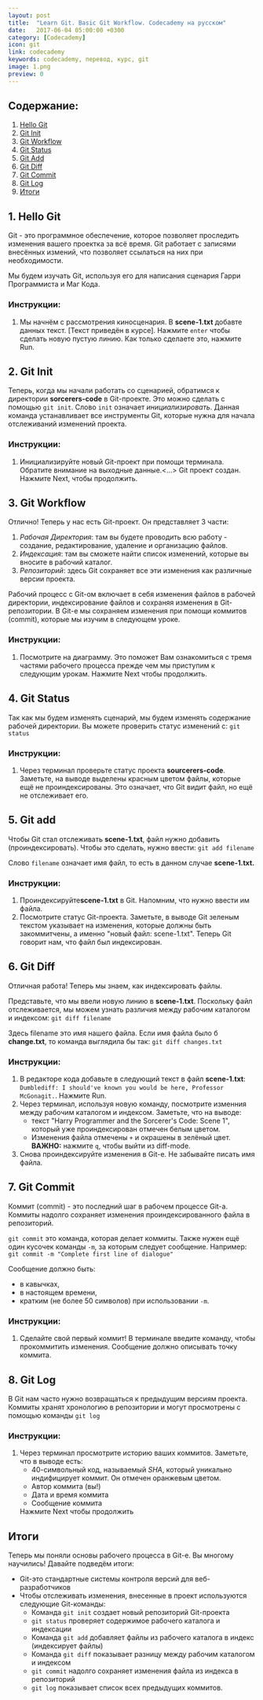 ```yaml
---
layout: post
title:  "Learn Git. Basic Git Workflow. Codecademy на русском"
date:   2017-06-04 05:00:00 +0300
category: [Codecademy]
icon: git
link: codecademy
keywords: codecademy, перевод, курс, git
image: 1.png
preview: 0
---
```

<h2>Содержание:</h2>
<ol>
	<li><a href="#hello">Hello Git</a></li>
	<li><a href="#init">Git Init</a></li>
	<li><a href="#workflow">Git Workflow</a></li>
	<li><a href="#status">Git Status</a></li>
	<li><a href="#add">Git Add</a></li>
	<li><a href="#diff">Git Diff</a></li>
	<li><a href="#commit">Git Commit</a></li>
	<li><a href="#log">Git Log</a></li>
	<li><a href="#res">Итоги</a></li>
</ol>
<h2 id="hello">1. Hello Git</h2>
<p>Git - это программное обеспечение, которое позволяет проследить изменения вашего проектка за всё время. Git работает с записями внесённых измений, что позволяет ссылаться на них при необходимости.</p>
<p>Мы будем изучать Git, используя его для написания сценария Гарри Программиста и Маг Кода.</p>
<h3>Инструкции:</h3>
<ol>
	<li>Мы начнём с рассмотрения киносценария. В <b>scene-1.txt</b> добавте данных текст. [Текст приведён в курсе]. Нажмите <code>enter</code> чтобы сделать новую пустую линию. Как только сделаете это, нажмите Run.</li>
</ol>

<h2 id="init">2. Git Init</h2>
<p>Теперь, когда мы начали работать со сценарией, обратимся к директории <b>sorcerers-code</b> в Git-проекте. Это можно сделать с помощью <code>git init</code>. Слово <code>init</code> означает <i>инициализировать</i>. Данная команда устанавливает все инструменты Git, которые нужна для начала отслеживаний изменений проекта.</p>
<h3>Инструкции:</h3>
<ol>
	<li>Инициализируйте новый Git-проект при помощи терминала. Обратите внимание на выходные данные.<...> Git проект создан. Нажмите Next, чтобы продолжить.</li>
</ol>

<h2 id="workflow">3. Git Workflow</h2>
<p>Отлично! Теперь у нас есть Git-проект. Он представляет 3 части:
<ol>
	<li><i>Рабочая Директория</i>: там вы будете проводить всю работу - создание, редактирование, удаление и организацию файлов.</li>
	<li><i>Индексация</i>: там вы сможете найти список изменений, которые вы вносите в рабочий каталог.</li>
	<li><i>Репозиторий</i>: здесь Git сохраняет все эти изменения как различные версии проекта.</li>
</ol></p>
<p>Рабочий процесс с Git-ом включает в себя изменения файлов в рабочей директории, индексирование файлов и сохраняя изменения в Git-репозитории. В Git-е мы сохраняем изменения при помощи коммитов (commit), которые мы изучим в следующем уроке.</p>
<h3>Инструкции:</h3>
<ol>
	<li>Посмотрите на диаграмму. Это поможет Вам ознакомиться с тремя частями рабочего процесса прежде чем мы приступим к следующим урокам. Нажмите Next чтобы продолжить.</li>
</ol>

<h2 id="status">4. Git Status</h2>
<p>Так как мы будем изменять сценарий, мы будем изменять содержание рабочей директории. Вы можете проверить статус изменений с: <code>git status</code></p>
<h3>Инструкции:</h3>
<ol>
	<li>Через терминал проверьте статус проекта <b>sourcerers-code</b>. Заметьте, на выводе выделены красным цветом файлы, которые ещё не проиндексированы. Это означает, что Git видит файл, но ещё не отслеживает его.</li>
</ol>

<h2 id="add">5. Git add</h2>
<p>Чтобы Git стал отслеживать <b>scene-1.txt</b>, файл нужно добавить (проиндексировать). Чтобы это сделать, нужно ввести: <code>git add filename</code></p>
<p>Слово <code>filename</code> означает имя файл, то есть в данном случае <b>scene-1.txt.</b></p>
<h3>Инструкции:</h3>
<ol>
	<li>Проиндексируйте<b>scene-1.txt</b> в Git. Напомним, что нужно ввести им файла.</li>
	<li>Посмотрите статус Git-проекта. Заметьте, в выводе Git зеленым текстом указывает на изменения, которые должны быть закоммитчены, а именно "новый файл: scene-1.txt". Теперь Git говорит нам, что файл был индексирован.</li>
</ol>

<h2 id="diff">6. Git Diff</h2>
<p>Отличная работа! Теперь мы знаем, как индексировать файлы.</p>
<p>Представьте, что мы ввели новую линию в <b>scene-1.txt</b>. Поскольку файл отслеживается, мы можем узнать различия между рабочим каталогом и индексом: <code>git diff filename</code></p>
<p>Здесь filename это имя нашего файла. Если имя файла было б <b>change.txt</b>, то команда выглядила бы так: <code>git diff changes.txt</code></p>
<h3>Инструкции:</h3>
<ol>
	<li>В редакторе кода добавьте в следующий текст в файл <b>scene-1.txt</b>: <code>Dumblediff: I should've known you would be here, Professor McGonagit.</code>. Нажмите Run.</li>
	<li>Через терминал, используя новую команду, посмотрите изменния между рабочим каталогом и индексом. Заметьте, что на выводе:
	<ul>
		<li>текст "Harry Programmer and the Sorcerer's Code: Scene 1", который уже проиндексирован отмечен белым цветом.</li>
		<li>Изменения файла отмечены <code>+</code> и окрашены в зелёный цвет. <b>ВАЖНО:</b> нажмите <code>q</code>, чтобы выйти из diff-mode.</li>
	</ul>
	</li>
	<li>Снова проиндексируйте изменения в Git-е. Не забывайте писать имя файла.</li>
</ol>

<h2 id="commit">7. Git Commit</h2>
<p>Коммит (commit) - это последний шаг в рабочем процессе Git-а. Коммиты надолго сохраняет изменения проиндексированного файла в репозиторий.</p>
<p><code>git commit</code> это команда, которая делает коммиты. Также нужен ещё один кусочек команды <code>-m</code>, за которым следует сообщение. Например: <code>git commit -m "Complete first line of dialogue"</code></p>
<p>Сообщение должно быть:
<ul>
	<li>в кавычках,</li>
	<li>в настоящем времени,</li>
	<li>кратким (не более 50 символов) при использовании <code>-m</code>.</li>
</ul></p>
<h3>Инструкции:</h3>
<ol>
	<li>Сделайте свой первый коммит!  В терминале введите команду, чтобы прокоммитить изменения. Сообщение должно описывать точку коммита.</li>
</ol>

<h2 id="log">8. Git Log</h2>
<p>В Git нам часто нужно возвращаться к предыдущим версиям проекта. Коммиты хранят хронологию в репозитории и могут просмотрены с помощью команды <code>git log</code></p>
<h3>Инструкции:</h3>
<ol>
	<li>Через терминал просмотрите историю ваших коммитов. Заметьте, что в выводе есть:
	<ul>
		<li>40-символьный код, называемый <i>SHA</i>, который уникально индифицирует коммит. Он отмечен оранжевым цветом.</li>
		<li>Автор коммита (вы!)</li>
		<li>Дата и время коммита</li>
		<li>Сообщение коммита</li>
	</ul>
	Нажмите Next чтобы продолжить
	</li>
</ol>

<h2 id="res">Итоги</h2>
<p>Теперь мы поняли основы рабочего процесса в Git-е. Вы многому научились! Давайте подведём итоги:
	<ul>
		<li>Git-это стандартные системы контроля версий для веб-разработчиков</li>
		<li>Чтобы отслеживать изменения, внесенные в проект используются следующие Git-команды:
			<ul>
				<li>Команда <code>git init</code> создает новый репозиторий Git-проекта</li>
				<li><code>git status</code> проверяет содержимое рабочего каталога и индексации</li>
				<li>Команда <code>git add</code> добавляет файлы из рабочего каталога в индекс (индексирует файлы)</li>
				<li>Команда <code>git diff</code> показывает разницу между рабочим каталогом и индексом</li>
				<li><code>git commit</code> надолго сохраняет изменения файла из индекса в репозиторий</li>
				<li><code>git log</code> показывает список всех предыдущих коммитов.</li>
			</ul>
		</li>
	</ul>
</p>